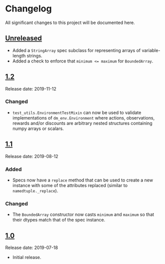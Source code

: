 # Changelog

All significant changes to this project will be documented here.

## [Unreleased]

*   Added a `StringArray` spec subclass for representing arrays of variable-
    length strings.
*   Added a check to enforce that `minimum <= maximum` for `BoundedArray`.

## [1.2]

Release date: 2019-11-12

### Changed

*   `test_utils.EnvironmentTestMixin` can now be used to validate
    implementations of `dm_env.Environment` where actions, observations, rewards
    and/or discounts are arbitrary nested structures containing numpy arrays or
    scalars.

## [1.1]

Release date: 2019-08-12

### Added

*   Specs now have a `replace` method that can be used to create a new instance
    with some of the attributes replaced (similar to `namedtuple._replace`).

### Changed

*   The `BoundedArray` constructor now casts `minimum` and `maximum` so that
    their dtypes match that of the spec instance.

## [1.0]

Release date: 2019-07-18

*   Initial release.

[Unreleased]: https://github.com/deepmind/dm_env/compare/v1.2...HEAD
[1.2]: https://github.com/deepmind/dm_env/compare/v1.1...v1.2
[1.1]: https://github.com/deepmind/dm_env/compare/v1.0...v1.1
[1.0]: https://github.com/deepmind/dm_env/releases/tag/v1.0
